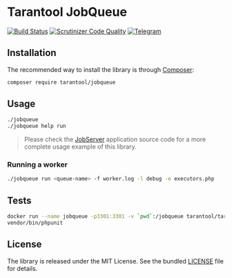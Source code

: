 # Tarantool JobQueue

[![Build Status](https://travis-ci.org/tarantool-php/jobqueue.svg?branch=master)](https://travis-ci.org/tarantool-php/jobqueue)
[![Scrutinizer Code Quality](https://scrutinizer-ci.com/g/tarantool-php/jobqueue/badges/quality-score.png?b=master)](https://scrutinizer-ci.com/g/tarantool-php/jobqueue/?branch=master)
[![Telegram](https://img.shields.io/badge/Telegram-join%20chat-blue.svg)](https://t.me/tarantool_php)


## Installation

The recommended way to install the library is through [Composer](http://getcomposer.org):

```sh
composer require tarantool/jobqueue
```


## Usage

```bash
./jobqueue
./jobqueue help run
```

> Please check the [JobServer](https://github.com/tarantool-php/jobserver) application source code for a more 
complete usage example of this library.


### Running a worker

```bash
./jobqueue run <queue-name> -f worker.log -l debug -e executors.php
```


## Tests

```bash
docker run --name jobqueue -p3301:3301 -v `pwd`:/jobqueue tarantool/tarantool:1.7 tarantool /jobqueue/tests/Integration/queues.lua
vendor/bin/phpunit
```


## License

The library is released under the MIT License. See the bundled [LICENSE](LICENSE) file for details.
